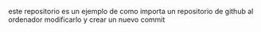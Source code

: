 
este repositorio es un ejemplo de como importa un repositorio de github al ordenador 
modificarlo y crear un nuevo commit

